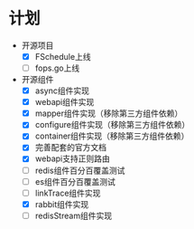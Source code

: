 # 计划
- 开源项目
  - [x] FSchedule上线
  - [ ] fops.go上线
- 开源组件
  - [x] async组件实现
  - [x] webapi组件实现
  - [x] mapper组件实现（移除第三方组件依赖）
  - [x] configure组件实现（移除第三方组件依赖）
  - [x] container组件实现（移除第三方组件依赖）
  - [x] 完善配套的官方文档
  - [x] webapi支持正则路由
  - [ ] redis组件百分百覆盖测试
  - [ ] es组件百分百覆盖测试
  - [ ] linkTrace组件实现
  - [x] rabbit组件实现
  - [ ] redisStream组件实现